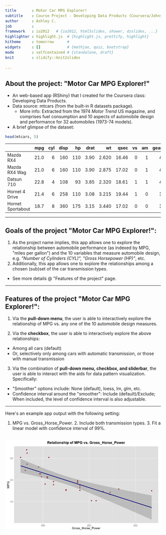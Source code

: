 ```yaml
---
title       : Motor Car MPG Explorer!
subtitle    : Course Project - Developing Data Products (Coursera/Johns Hopkins University)
author      : Ashley C.
job         : 
framework   : io2012   # {io2012, html5slides, shower, dzslides, ...}
highlighter : highlight.js  # {highlight.js, prettify, highlight}
hitheme     : tomorrow      # 
widgets     : []            # {mathjax, quiz, bootstrap}
mode        : selfcontained # {standalone, draft}
knit        : slidify::knit2slides

---
```



## About the project: "Motor Car MPG Explorer!"
 
- An web-based app (RShiny) that I created for the Coursera class: Developing Data Products.
- Data source: mtcars (from the built-in R datasets package).
  * More info: Extracted from the 1974 *Motor Trend* US magazine, and comprises fuel consumption and 10 aspects of automobile design and performance for 32 automobiles (1973-74 models).
- A brief glimpse of the dataset:  

```r
head(mtcars, 5)
```



|                  |  mpg| cyl| disp|  hp| drat|    wt|  qsec| vs| am| gear| carb|
|:-----------------|----:|---:|----:|---:|----:|-----:|-----:|--:|--:|----:|----:|
|Mazda RX4         | 21.0|   6|  160| 110| 3.90| 2.620| 16.46|  0|  1|    4|    4|
|Mazda RX4 Wag     | 21.0|   6|  160| 110| 3.90| 2.875| 17.02|  0|  1|    4|    4|
|Datsun 710        | 22.8|   4|  108|  93| 3.85| 2.320| 18.61|  1|  1|    4|    1|
|Hornet 4 Drive    | 21.4|   6|  258| 110| 3.08| 3.215| 19.44|  1|  0|    3|    1|
|Hornet Sportabout | 18.7|   8|  360| 175| 3.15| 3.440| 17.02|  0|  0|    3|    2|

---

## Goals of the project "Motor Car MPG Explorer!":

1. As the project name implies, this app allows one to explore the relationship between automobile performance (as indexed by MPG, "miles per gallon") and the 10 variables that measure automobile design, e.g. *"Number of Cylinders (CYL)", "Gross Horsepower (HP)"*, etc.  
2. Additionally, this app allows one to explore the relationships among a chosen (sub)set of the car transmission types.  
  * See more details @ "Features of the project" page.  

---

## Features of the project "Motor Car MPG Explorer!":

1. Via the **pull-down menu**, the user is able to interactively explore the relationship of MPG vs. any one of the 10 automobile design measures.  

2. Via the **checkbox**, the user is able to interactively explore the above relationships:  
  * Among all cars (default)  
  * Or, selectively only among cars with automatic transmission, or those with manual transmission  

3. Via the combination of **pull-down menu, checkbox, and sliderbar**, the user is able to interact with the aids for data pattern visualization.  Specifically:  
  - "Smoother" options include: None (default), loess, lm, glm, etc.  
  - Confidence interval around the "smoother": Include (default)/Exclude; When included, the level of confidence interval is also adjustable.  

---

Here's an example app output with the following setting:  
1. MPG vs. Gross_Horse_Power. 2. Include both transmission types. 3. Fit a linear model with confidence interval of 99%.

![plot of chunk figure](assets/fig/figure-1.png) 
---  
